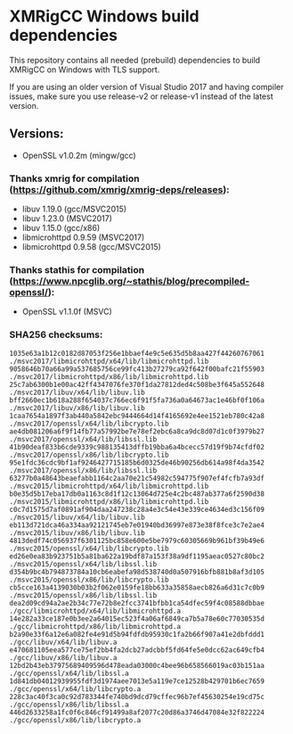 # XMRigCC Windows build dependencies

This repository contains all needed (prebuild) dependencies to build XMRigCC on Windows with TLS support.

If you are using an older version of Visual Studio 2017 and having compiler issues, make sure you use release-v2 or release-v1 instead of the latest version.

## Versions:

- OpenSSL v1.0.2m (mingw/gcc)


### Thanks xmrig for compilation (https://github.com/xmrig/xmrig-deps/releases):
- libuv 1.19.0 (gcc/MSVC2015)
- libuv 1.23.0 (MSVC2017)
- libuv 1.15.0 (gcc/x86)
- libmicrohttpd 0.9.59 (MSVC2017)
- libmicrohttpd 0.9.58 (gcc/MSVC2015)


### Thanks stathis for compilation (https://www.npcglib.org/~stathis/blog/precompiled-openssl/):
- OpenSSL v1.1.0f (MSVC)


### SHA256 checksums:
```
1035e63a1b12c0182d87053f256e1bbaef4e9c5e635d5b8aa427f44260767061  ./msvc2017/libmicrohttpd/x64/lib/libmicrohttpd.lib
9058646b70a66a99a537685756ce99fc413b27279ca92f642f00bafc21f55903  ./msvc2017/libmicrohttpd/x86/lib/libmicrohttpd.lib
25c7ab6300b1e00ac42ff4347076fe370f1da27812ded4c508be3f645a552648  ./msvc2017/libuv/x64/lib/libuv.lib
bff2660ec1b618a288f654037c766ec6f91f5fa736a0a64673ac1e46bf0f106a  ./msvc2017/libuv/x86/lib/libuv.lib
1caa7654a1897f3ab440a5842ebc9444664d14f4165692e4ee1521eb780c42a8  ./msvc2017/openssl/x64/lib/libcrypto.lib
ae4db081206a6f9f14fb77a57992be7e78ef2ebc6a8ca9dc8d07d1c0f3979b27  ./msvc2017/openssl/x64/lib/libssl.lib
41b90deaf833b6cde9339c988135413dffb19bba6a4bcecc57d19f9b74cfdf02  ./msvc2017/openssl/x86/lib/libcrypto.lib
95e1fdc36cdc9bf1af9246427715185b6d0325de46b90256db614a98f4da3542  ./msvc2017/openssl/x86/lib/libssl.lib
63277b0a48643beaefabb1164c2aa70e21c54982c594775f907ef4fcfb7a93df  ./msvc2015/libmicrohttpd/x64/lib/libmicrohttpd.lib
b0e35d5b17eba17db0a1163c8d1f12c13064d725e4c2bc487ab377a6f2590d38  ./msvc2015/libmicrohttpd/x86/lib/libmicrohttpd.lib
c0c7d1575d7af0891af904daa247238c28a4e3c54e43e339ce4634ed3c156f09  ./msvc2015/libuv/x64/lib/libuv.lib
eb113d721dca46a334aa92121745eb7e01940bd36997e873e38f8fce3c7e2ae4  ./msvc2015/libuv/x86/lib/libuv.lib
4813dedf74c056937f6301125bc858e600e5be7979c60305669b961bf39b49e6  ./msvc2015/openssl/x64/lib/libcrypto.lib
ed26e0ea83b923751b5a81ba622a19bdf87a153f38a9df1195aeac0527c80bc2  ./msvc2015/openssl/x64/lib/libssl.lib
d354b9bc4b794873784a10cb6eabefa98d538740d0a507916bfb881b8af3d105  ./msvc2015/openssl/x86/lib/libcrypto.lib
cb5cce163a4139030b03b2f062e0159fe18bb633a35858aecb826a6d31c7c0b9  ./msvc2015/openssl/x86/lib/libssl.lib
dea2d09cd94a2ae2b34c77e72b8e2fcc3741bfbb1ca54dfec59f4c08588dbbae  ./gcc/libmicrohttpd/x64/lib/libmicrohttpd.a
14e282a33ce187e0b3ee2a64015ec523f4a06af6849ca7b5a78e60c77030535d  ./gcc/libmicrohttpd/x86/lib/libmicrohttpd.a
b2a90e33f6a12e6a082fe4e91d5b94fdfdb95930c1fa2b66f907a41e2dbfddd1  ./gcc/libuv/x64/lib/libuv.a
e470681105eea577ce75ef2bb4fa2dcb27adcbbf5fd64fe5e0dcc62ac649cfb4  ./gcc/libuv/x86/lib/libuv.a
12bd2b43eb37975689409596d478eada03000c4bee96b658566019ac03b151aa  ./gcc/openssl/x64/lib/libssl.a
1d841db04012939955fdf3d1974aee7013e5a119e7ce12528b429701b6ec7659  ./gcc/openssl/x64/lib/libcrypto.a
228c3ac40f3ca0c92d783344fe740bd9dcd79cffec96b7ef45630254e19cd75c  ./gcc/openssl/x86/lib/libssl.a
446d2633258a1fc0f6c846cf91499a8af2077c20d86a3746d47084e32f822224  ./gcc/openssl/x86/lib/libcrypto.a
```
